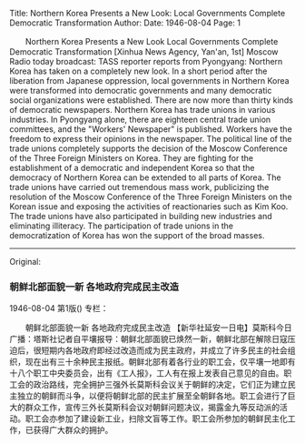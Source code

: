 Title: Northern Korea Presents a New Look: Local Governments Complete Democratic Transformation
Author:
Date: 1946-08-04
Page: 1

　　Northern Korea Presents a New Look
    Local Governments Complete Democratic Transformation
    [Xinhua News Agency, Yan'an, 1st] Moscow Radio today broadcast: TASS reporter reports from Pyongyang: Northern Korea has taken on a completely new look. In a short period after the liberation from Japanese oppression, local governments in Northern Korea were transformed into democratic governments and many democratic social organizations were established. There are now more than thirty kinds of democratic newspapers. Northern Korea has trade unions in various industries. In Pyongyang alone, there are eighteen central trade union committees, and the "Workers' Newspaper" is published. Workers have the freedom to express their opinions in the newspaper. The political line of the trade unions completely supports the decision of the Moscow Conference of the Three Foreign Ministers on Korea. They are fighting for the establishment of a democratic and independent Korea so that the democracy of Northern Korea can be extended to all parts of Korea. The trade unions have carried out tremendous mass work, publicizing the resolution of the Moscow Conference of the Three Foreign Ministers on the Korean issue and exposing the activities of reactionaries such as Kim Koo. The trade unions have also participated in building new industries and eliminating illiteracy. The participation of trade unions in the democratization of Korea has won the support of the broad masses.



<hr /> 

Original: 


### 朝鲜北部面貌一新  各地政府完成民主改造

1946-08-04
第1版()
专栏：

　　朝鲜北部面貌一新
    各地政府完成民主改造
    【新华社延安一日电】莫斯科今日广播：塔斯社记者自平壤报导：朝鲜北部面貌已焕然一新，朝鲜北部在解除日寇压迫后，很短期内各地政府即经过改造而成为民主政府，并成立了许多民主的社会组织，现在出有三十余种民主报纸。朝鲜北部有着各行业的职工会，仅平壤一地即有十八个职工中央委员会，出有《工人报》，工人有在报上发表自己意见的自由。职工会的政治路线，完全拥护三强外长莫斯科会议关于朝鲜的决定，它们正为建立民主独立的朝鲜而斗争，以便将朝鲜北部的民主扩展至全朝鲜各地。职工会进行了巨大的群众工作，宣传三外长莫斯科会议对朝鲜问题决议，揭露金九等反动派的活动。职工会亦参加了建设新工业，扫除文盲等工作。职工会所参加的朝鲜民主化工作，已获得广大群众的拥护。
